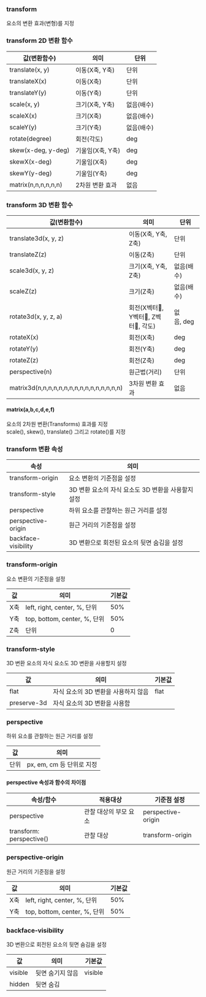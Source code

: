 ### transform

요소의 변환 효과(변형)를 지정

### transform 2D 변환 함수

| 값(변환함수) | 의미 | 단위 |
| --- | --- | --- |
| translate(x, y) | 이동(X축, Y축) | 단위 |
| translateX(x) | 이동(X축) | 단위 |
| translateY(y) | 이동(Y축) | 단위 |
| scale(x, y) | 크기(X축, Y축) | 없음(배수) |
| scaleX(x) | 크기(X축) | 없음(배수) |
| scaleY(y) | 크기(Y축) | 없음(배수) |
| rotate(degree) | 회전(각도) | deg |
| skew(x-deg, y-deg) | 기울임(X축, Y축) | deg |
| skewX(x-deg) | 기울임(X축) | deg |
| skewY(y-deg) | 기울임(Y축) | deg |
| matrix(n,n,n,n,n,n) | 2차원 변환 효과 | 없음 |

### transform 3D 변환 함수

| 값(변환함수) | 의미 | 단위 |
| --- | --- | --- |
| translate3d(x, y, z) | 이동(X축, Y축, Z축) | 단위 |
| translateZ(z) | 이동(Z축) | 단위 |
| scale3d(x, y, z) | 크기(X축, Y축, Z축) | 없음(배수) |
| scaleZ(z) | 크기(Z축) | 없음(배수) |
| rotate3d(x, y, z, a) | 회전(X벡터, Y벡터, Z벡터, 각도) | 없음, deg |
| rotateX(x) | 회전(X축) | deg |
| rotateY(y) | 회전(Y축) | deg |
| rotateZ(z) | 회전(Z축) | deg |
| perspective(n) | 원근법(거리) | 단위 |
| matrix3d(n,n,n,n,n,n,n,n,n,n,n,n,n,n,n,n) | 3차원 변환 효과 | 없음 |

#### matrix(a,b,c,d,e,f)

요소의 2차원 변환(Transforms) 효과를 지정  
scale(), skew(), translate() 그리고 rotate()를 지정

### transform 변환 속성

| 속성 | 의미 |
| --- | --- |
| transform-origin | 요소 변환의 기준점을 설정 |
| transform-style | 3D 변환 요소의 자식 요소도 3D 변환을 사용할지 설정 |
| perspective | 하위 요소를 관찰하는 원근 거리를 설정 |
| perspective-origin | 원근 거리의 기준점을 설정 |
| backface-visibility | 3D 변환으로 회전된 요소의 뒷면 숨김을 설정 |

### transform-origin

요소 변환의 기준점을 설정

| 값 | 의미 | 기본값 |
| --- | --- | --- |
| X축 | left, right, center, %, 단위 | 50% |
| Y축 | top, bottom, center, %, 단위 | 50% |
| Z축 | 단위 | 0 |

### transform-style

3D 변환 요소의 자식 요소도 3D 변환을 사용할지 설정

| 값 | 의미 | 기본값 |
| --- | --- | --- |
| flat | 자식 요소의 3D 변환을 사용하지 않음 | flat |
| preserve-3d | 자식 요소의 3D 변환을 사용함 |   |

### perspective

하위 요소를 관찰하는 원근 거리를 설정

| 값 | 의미 |
| --- | --- |
| 단위 | px, em, cm 등 단위로 지정 |

#### perspective 속성과 함수의 차이점

| 속성/함수 | 적용대상 | 기준점 설정 |
| --- | --- | --- |
| perspective | 관찰 대상의 부모 요소 | perspective-origin |
| transform: perspective() | 관찰 대상 | transform-origin |

### perspective-origin

원근 거리의 기준점을 설정

| 값 | 의미 | 기본값 |
| --- | --- | --- |
| X축 | left, right, center, %, 단위 | 50% |
| Y축 | top, bottom, center, %, 단위 | 50% |

### backface-visibility

3D 변환으로 회전된 요소의 뒷면 숨김을 설정

| 값 | 의미 | 기본값 |
| --- | --- | --- |
| visible | 뒷면 숨기지 않음 | visible |
| hidden | 뒷면 숨김 |   |